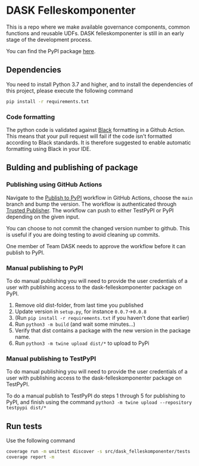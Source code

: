 # DASK Felleskomponenter

This is a repo where we make available governance components, common functions and reusable UDFs. DASK felleskomponenter is still in an early stage of the development process.

You can find the PyPI package [here](https://pypi.org/project/dask-felleskomponenter/).

## Dependencies

You need to install Python 3.7 and higher, and to install the dependencies of this project, please execute the following
command

```bash
pip install -r requirements.txt
```

### Code formatting

The python code is validated against [Black](https://black.readthedocs.io/en/stable/) formatting in a Github Action. This means that your pull request will fail if the code isn't formatted according to Black standards. It is therefore suggested to enable automatic formatting using Black in your IDE.

## Bulding and publishing of package

### Publishing using GitHub Actions

Navigate to the [Publish to PyPI](https://github.com/kartverket/dask-modules/actions/workflows/pypi-publish.yml) workflow in GitHub Actions, choose the `main` branch and bump the version.
The workflow is authenticated through [Trusted Publisher](https://docs.pypi.org/trusted-publishers/). The workflow can push to either TestPyPI or PyPI depending on the given input. 

You can choose to not commit the changed version number to github. This is useful if you are doing testing to avoid cleaning up commits. 

One member of Team DASK needs to approve the workflow before it can publish to PyPI.

### Manual publishing to PyPI

To do manual publishing you will need to provide the user credentials of a user with publishing access to the dask-felleskomponenter package on PyPI.

1. Remove old dist-folder, from last time you published
2. Update version in `setup.py`, for instance `0.0.7`->`0.0.8`
3. (Run `pip install -r requirements.txt` if you haven't done that earlier)
4. Run `python3 -m build` (and wait some minutes...)
5. Verify that dist contains a package with the new version in the package name.
6. Run `python3 -m twine upload dist/*` to upload to PyPi

### Manual publishing to TestPyPI

To do manual publishing you will need to provide the user credentials of a user with publishing access to the dask-felleskomponenter package on TestPyPI.

To do a manual publish to TestPyPI do steps 1 through 5 for publishing to PyPI, and finish using the command ` python3 -m twine upload --repository testpypi dist/* `

## Run tests

Use the following command

```sh
coverage run -m unittest discover -s src/dask_felleskomponenter/tests
coverage report -m
```
